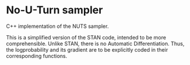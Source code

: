 # No-U-Turn sampler

C++ implementation of the NUTS sampler. 

This is a simplified version of the STAN code, intended to be more comprehensible.
Unlike STAN, there is no Automatic Differentiation. Thus, the logprobability and its gradient are to be explicitly coded in their corresponding functions.
